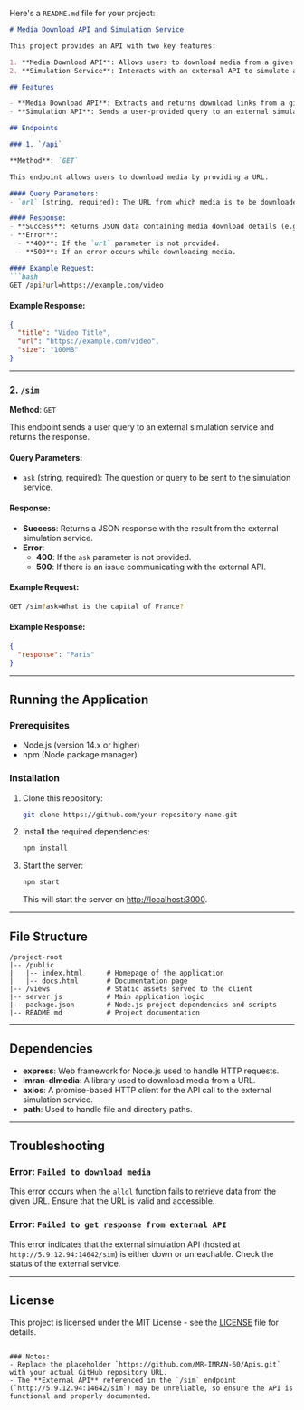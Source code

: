 Here's a `README.md` file for your project:

```markdown
# Media Download API and Simulation Service

This project provides an API with two key features:

1. **Media Download API**: Allows users to download media from a given URL.
2. **Simulation Service**: Interacts with an external API to simulate and return responses based on user queries.

## Features

- **Media Download API**: Extracts and returns download links from a given URL.
- **Simulation API**: Sends a user-provided query to an external simulation service and returns the response.

## Endpoints

### 1. `/api`

**Method**: `GET`

This endpoint allows users to download media by providing a URL.

#### Query Parameters:
- `url` (string, required): The URL from which media is to be downloaded.

#### Response:
- **Success**: Returns JSON data containing media download details (e.g., title, URL, file size).
- **Error**: 
  - **400**: If the `url` parameter is not provided.
  - **500**: If an error occurs while downloading media.

#### Example Request:
```bash
GET /api?url=https://example.com/video
```

#### Example Response:
```json
{
  "title": "Video Title",
  "url": "https://example.com/video",
  "size": "100MB"
}
```

---

### 2. `/sim`

**Method**: `GET`

This endpoint sends a user query to an external simulation service and returns the response.

#### Query Parameters:
- `ask` (string, required): The question or query to be sent to the simulation service.

#### Response:
- **Success**: Returns a JSON response with the result from the external simulation service.
- **Error**:
  - **400**: If the `ask` parameter is not provided.
  - **500**: If there is an issue communicating with the external API.

#### Example Request:
```bash
GET /sim?ask=What is the capital of France?
```

#### Example Response:
```json
{
  "response": "Paris"
}
```

---

## Running the Application

### Prerequisites
- Node.js (version 14.x or higher)
- npm (Node package manager)

### Installation

1. Clone this repository:
   ```bash
   git clone https://github.com/your-repository-name.git
   ```

2. Install the required dependencies:
   ```bash
   npm install
   ```

3. Start the server:
   ```bash
   npm start
   ```

   This will start the server on [http://localhost:3000](http://localhost:3000).

---

## File Structure

```
/project-root
|-- /public
|   |-- index.html      # Homepage of the application
|   |-- docs.html       # Documentation page
|-- /views              # Static assets served to the client
|-- server.js           # Main application logic
|-- package.json        # Node.js project dependencies and scripts
|-- README.md           # Project documentation
```

---

## Dependencies

- **express**: Web framework for Node.js used to handle HTTP requests.
- **imran-dlmedia**: A library used to download media from a URL.
- **axios**: A promise-based HTTP client for the API call to the external simulation service.
- **path**: Used to handle file and directory paths.

---

## Troubleshooting

### Error: `Failed to download media`
This error occurs when the `alldl` function fails to retrieve data from the given URL. Ensure that the URL is valid and accessible.

### Error: `Failed to get response from external API`
This error indicates that the external simulation API (hosted at `http://5.9.12.94:14642/sim`) is either down or unreachable. Check the status of the external service.

---

## License

This project is licensed under the MIT License - see the [LICENSE](LICENSE) file for details.
```

### Notes:
- Replace the placeholder `https://github.com/MR-IMRAN-60/Apis.git` with your actual GitHub repository URL.
- The **External API** referenced in the `/sim` endpoint (`http://5.9.12.94:14642/sim`) may be unreliable, so ensure the API is functional and properly documented.
